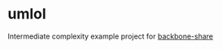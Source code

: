 umlol
=====

Intermediate complexity example project for [backbone-share](https://github.com/steveorsomethin/backbone-share)
